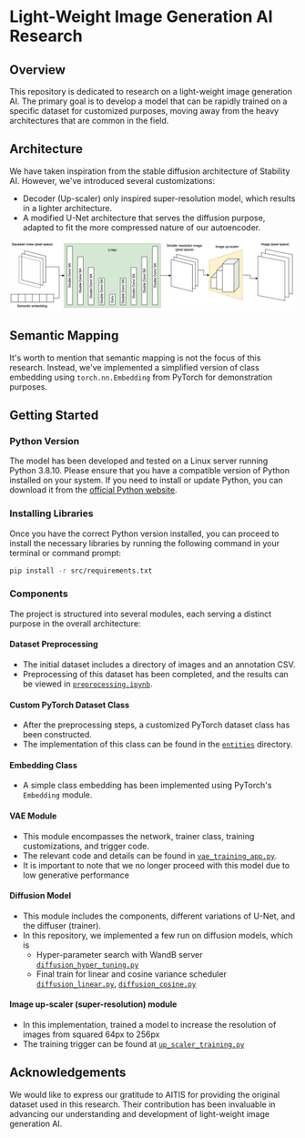 # Light-Weight Image Generation AI Research

## Overview
This repository is dedicated to research on a light-weight image generation AI. The primary goal is to develop a model that can be rapidly trained on a specific dataset for customized purposes, moving away from the heavy architectures that are common in the field.

## Architecture
We have taken inspiration from the stable diffusion architecture of Stability AI. However, we've introduced several customizations:
- Decoder (Up-scaler) only inspired super-resolution model, which results in a lighter architecture.
- A modified U-Net architecture that serves the diffusion purpose, adapted to fit the more compressed nature of our autoencoder.


![Project architecture](./appendices/final_model.jpeg)


## Semantic Mapping
It's worth to mention that semantic mapping is not the focus of this research. Instead, we've implemented a simplified version of class embedding using `torch.nn.Embedding` from PyTorch for demonstration purposes.

## Getting Started

### Python Version
The model has been developed and tested on a Linux server running Python 3.8.10. Please ensure that you have a compatible version of Python installed on your system. If you need to install or update Python, you can download it from the [official Python website](https://www.python.org/downloads/).

### Installing Libraries
Once you have the correct Python version installed, you can proceed to install the necessary libraries by running the following command in your terminal or command prompt:
```sh
pip install -r src/requirements.txt
```

### Components
The project is structured into several modules, each serving a distinct purpose in the overall architecture:

#### Dataset Preprocessing
- The initial dataset includes a directory of images and an annotation CSV.
- Preprocessing of this dataset has been completed, and the results can be viewed in [`preprocessing.ipynb`](src/preprocessing.ipynb).

#### Custom PyTorch Dataset Class
- After the preprocessing steps, a customized PyTorch dataset class has been constructed.
- The implementation of this class can be found in the [`entities`](src/entities) directory.

#### Embedding Class
- A simple class embedding has been implemented using PyTorch's `Embedding` module.

#### VAE Module
- This module encompasses the network, trainer class, training customizations, and trigger code.
- The relevant code and details can be found in [`vae_training_app.py`](src/vae_training_app.py).
- It is important to note that we no longer proceed with this model due to low generative performance

#### Diffusion Model
- This module includes the components, different variations of U-Net, and the diffuser (trainer).
- In this repository, we implemented a few run on diffusion models, which is
  - Hyper-parameter search with WandB server [`diffusion_hyper_tuning.py`](src/diffusion_hyper_tuning.py)
  - Final train for linear and cosine variance scheduler [`diffusion_linear.py`](src/diffusion_linear.py), [`diffusion_cosine.py`](src/diffusion_cosine.py)

#### Image up-scaler (super-resolution) module
- In this implementation, trained a model to increase the resolution of images from squared 64px to 256px
- The training trigger can be found at [`up_scaler_training.py`](src/up_scaler_training.py)

## Acknowledgements
We would like to express our gratitude to AITIS for providing the original dataset used in this research. Their contribution has been invaluable in advancing our understanding and development of light-weight image generation AI.


